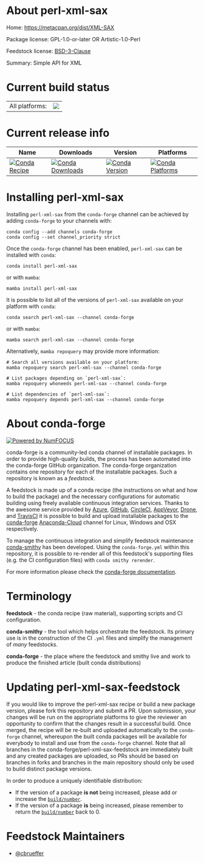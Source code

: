 About perl-xml-sax
==================

Home: https://metacpan.org/dist/XML-SAX

Package license: GPL-1.0-or-later OR Artistic-1.0-Perl

Feedstock license: [BSD-3-Clause](https://github.com/conda-forge/perl-xml-sax-feedstock/blob/main/LICENSE.txt)

Summary: Simple API for XML

Current build status
====================


<table><tr><td>All platforms:</td>
    <td>
      <a href="https://dev.azure.com/conda-forge/feedstock-builds/_build/latest?definitionId=17550&branchName=main">
        <img src="https://dev.azure.com/conda-forge/feedstock-builds/_apis/build/status/perl-xml-sax-feedstock?branchName=main">
      </a>
    </td>
  </tr>
</table>

Current release info
====================

| Name | Downloads | Version | Platforms |
| --- | --- | --- | --- |
| [![Conda Recipe](https://img.shields.io/badge/recipe-perl--xml--sax-green.svg)](https://anaconda.org/conda-forge/perl-xml-sax) | [![Conda Downloads](https://img.shields.io/conda/dn/conda-forge/perl-xml-sax.svg)](https://anaconda.org/conda-forge/perl-xml-sax) | [![Conda Version](https://img.shields.io/conda/vn/conda-forge/perl-xml-sax.svg)](https://anaconda.org/conda-forge/perl-xml-sax) | [![Conda Platforms](https://img.shields.io/conda/pn/conda-forge/perl-xml-sax.svg)](https://anaconda.org/conda-forge/perl-xml-sax) |

Installing perl-xml-sax
=======================

Installing `perl-xml-sax` from the `conda-forge` channel can be achieved by adding `conda-forge` to your channels with:

```
conda config --add channels conda-forge
conda config --set channel_priority strict
```

Once the `conda-forge` channel has been enabled, `perl-xml-sax` can be installed with `conda`:

```
conda install perl-xml-sax
```

or with `mamba`:

```
mamba install perl-xml-sax
```

It is possible to list all of the versions of `perl-xml-sax` available on your platform with `conda`:

```
conda search perl-xml-sax --channel conda-forge
```

or with `mamba`:

```
mamba search perl-xml-sax --channel conda-forge
```

Alternatively, `mamba repoquery` may provide more information:

```
# Search all versions available on your platform:
mamba repoquery search perl-xml-sax --channel conda-forge

# List packages depending on `perl-xml-sax`:
mamba repoquery whoneeds perl-xml-sax --channel conda-forge

# List dependencies of `perl-xml-sax`:
mamba repoquery depends perl-xml-sax --channel conda-forge
```


About conda-forge
=================

[![Powered by
NumFOCUS](https://img.shields.io/badge/powered%20by-NumFOCUS-orange.svg?style=flat&colorA=E1523D&colorB=007D8A)](https://numfocus.org)

conda-forge is a community-led conda channel of installable packages.
In order to provide high-quality builds, the process has been automated into the
conda-forge GitHub organization. The conda-forge organization contains one repository
for each of the installable packages. Such a repository is known as a *feedstock*.

A feedstock is made up of a conda recipe (the instructions on what and how to build
the package) and the necessary configurations for automatic building using freely
available continuous integration services. Thanks to the awesome service provided by
[Azure](https://azure.microsoft.com/en-us/services/devops/), [GitHub](https://github.com/),
[CircleCI](https://circleci.com/), [AppVeyor](https://www.appveyor.com/),
[Drone](https://cloud.drone.io/welcome), and [TravisCI](https://travis-ci.com/)
it is possible to build and upload installable packages to the
[conda-forge](https://anaconda.org/conda-forge) [Anaconda-Cloud](https://anaconda.org/)
channel for Linux, Windows and OSX respectively.

To manage the continuous integration and simplify feedstock maintenance
[conda-smithy](https://github.com/conda-forge/conda-smithy) has been developed.
Using the ``conda-forge.yml`` within this repository, it is possible to re-render all of
this feedstock's supporting files (e.g. the CI configuration files) with ``conda smithy rerender``.

For more information please check the [conda-forge documentation](https://conda-forge.org/docs/).

Terminology
===========

**feedstock** - the conda recipe (raw material), supporting scripts and CI configuration.

**conda-smithy** - the tool which helps orchestrate the feedstock.
                   Its primary use is in the construction of the CI ``.yml`` files
                   and simplify the management of *many* feedstocks.

**conda-forge** - the place where the feedstock and smithy live and work to
                  produce the finished article (built conda distributions)


Updating perl-xml-sax-feedstock
===============================

If you would like to improve the perl-xml-sax recipe or build a new
package version, please fork this repository and submit a PR. Upon submission,
your changes will be run on the appropriate platforms to give the reviewer an
opportunity to confirm that the changes result in a successful build. Once
merged, the recipe will be re-built and uploaded automatically to the
`conda-forge` channel, whereupon the built conda packages will be available for
everybody to install and use from the `conda-forge` channel.
Note that all branches in the conda-forge/perl-xml-sax-feedstock are
immediately built and any created packages are uploaded, so PRs should be based
on branches in forks and branches in the main repository should only be used to
build distinct package versions.

In order to produce a uniquely identifiable distribution:
 * If the version of a package **is not** being increased, please add or increase
   the [``build/number``](https://docs.conda.io/projects/conda-build/en/latest/resources/define-metadata.html#build-number-and-string).
 * If the version of a package **is** being increased, please remember to return
   the [``build/number``](https://docs.conda.io/projects/conda-build/en/latest/resources/define-metadata.html#build-number-and-string)
   back to 0.

Feedstock Maintainers
=====================

* [@cbrueffer](https://github.com/cbrueffer/)

